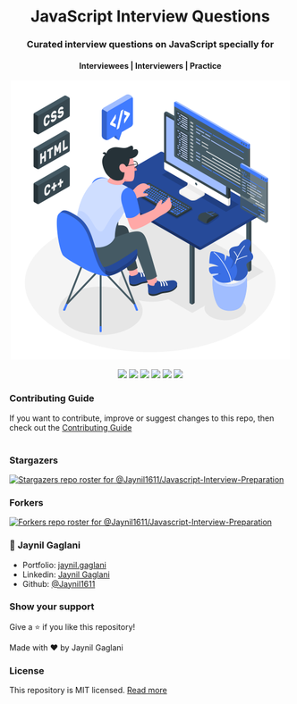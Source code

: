 <div align="center">
	<h1>JavaScript Interview Questions</h1>
	<h3>Curated interview questions on JavaScript specially for</h3>
    	<h4>Interviewees | Interviewers | Practice</h4>
    	<a href="#javascript-modern-interview-code-challenges-by-topic"><img src="https://raw.githubusercontent.com/Jaynil1611/Coding-Archives/master/Programming_Illustration.svg" alt="banner" width="500px"/></a>
</div>

<div align="center">
    <p>
	    <a name="stars"><img src="https://img.shields.io/github/stars/Jaynil1611/Javascript-Interview-Preparation?style=for-the-badge"></a>
	    <a name="forks"><img src="https://img.shields.io/github/forks/Jaynil1611/Javascript-Interview-Preparation?logoColor=green&style=for-the-badge"></a>
	    <a name="contributions"><img src="https://img.shields.io/github/contributors/Jaynil1611/Javascript-Interview-Preparation?logoColor=green&style=for-the-badge"></a>
	    <a name="license"><img src="https://img.shields.io/github/license/Jaynil1611/Javascript-Interview-Preparation?style=for-the-badge"></a>
      <a name="social"><img src="https://img.shields.io/twitter/url?style=for-the-badge&url=https%3A%2F%2Fgithub.com%2FJaynil1611%2FJavascript-Interview-Preparation"></a>
      <a name="follow"><img src="https://img.shields.io/twitter/follow/Jaynil_Gaglani?style=for-the-badge"></a>      
    </p>
</div>

<!-- ### Usage Guide and Study materials

- [Usage Guide](./usageGuide.md)
- [Study Materials](https://github.com/Jaynil1611/frontend-learning-kit) -->

### Contributing Guide

If you want to contribute, improve or suggest changes to this repo, then check out the [Contributing Guide](./CONTRIBUTING.md)
<br/><br/>

### Stargazers

[![Stargazers repo roster for @Jaynil1611/Javascript-Interview-Preparation](https://reporoster.com/stars/Jaynil1611/Javascript-Interview-Preparation)](https://github.com/Jaynil1611/Javascript-Interview-Preparation/stargazers)

### Forkers

[![Forkers repo roster for @Jaynil1611/Javascript-Interview-Preparation](https://reporoster.com/forks/Jaynil1611/Javascript-Interview-Preparation)](https://github.com/Jaynil1611/Javascript-Interview-Preparation/network/members)


### 👤 **Jaynil Gaglani**

- Portfolio: [jaynil.gaglani](https://bit.ly/jaynil-profile)
- Linkedin: [Jaynil Gaglani](https://www.linkedin.com/in/jaynilgaglani/)
- Github: [@Jaynil1611](https://github.com/Jaynil1611)

### Show your support
Give a ⭐️ if you like this repository!

Made with ❤️ by Jaynil Gaglani

### License

This repository is MIT licensed. [Read more](./LICENSE)